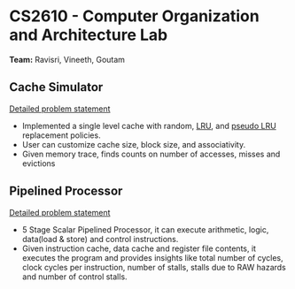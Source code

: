 # CS2610 - Computer Organization and Architecture Lab
**Team:** Ravisri, Vineeth, Goutam

## Cache Simulator

[Detailed problem statement](https://github.com/Vineeth-Kada/Computer-Organization-and-Architecture/blob/main/Cache%20Simulator/Problem%20Statement.pdf)
* Implemented a single level cache with random, [LRU](https://en.wikipedia.org/wiki/Cache_replacement_policies#Least_recently_used_(LRU)), and [pseudo LRU](https://en.wikipedia.org/wiki/Cache_replacement_policies#Pseudo-LRU_(PLRU)) replacement policies.
* User can customize cache size, block size, and associativity.
* Given memory trace, finds counts on number of accesses, misses and evictions

## Pipelined Processor
[Detailed problem statement](https://github.com/Vineeth-Kada/Computer-Organization-and-Architecture/blob/main/Pipelined%20Processor/Problem%20Statement.pdf)
* 5 Stage Scalar Pipelined Processor, it can execute arithmetic, logic, data(load & store) and control instructions.
* Given instruction cache, data cache and register file contents, it executes the program and provides insights like total number of cycles, clock cycles per instruction, number of stalls, stalls due to RAW hazards and number of control stalls.
